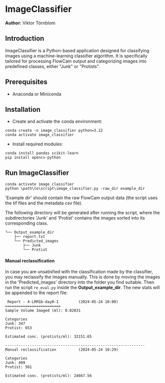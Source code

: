 # ImageClassifier
**Author:** Viktor Törnblom

## Introduction
ImageClassifier is a Python-based application designed for classifying images using a machine-learning classifier algorithm. It is specifically tailored for processing FlowCam output and categorizing images into predefined classes, either "Junk" or "Protists".

## Prerequisites
- Anaconda or Miniconda

## Installation

*  Create and activate the conda environment:

```
conda create -n image_classifier python=3.12
conda activate image_classifier
```
 * Install required modules:

```
conda install pandas scikit-learn
pip install opencv-python
```

## Run ImageClassifier

```
conda activate image_classifier
python \path\to\script\image_classifier.py -raw_dir example_dir
```

'Example dir' should contain the raw FlowCam output data (the script uses the tif files and the metadata csv file).

The following directory will be generated after running the script, where the subdirectories 'Junk' and 'Protist' contains the images sorted into its corresponding class. 
```
└── Output_example_dir
    ├── report.txt
    └── Predicted_images
        ├── Junk
        └── Protist
```

#### Manual reclassification

In case you are unsatisfied with the classification made by the classifier, you may reclassify the images manually. This is done by moving the images in the 'Predicted_images' directory into the folder you find suitable. Then run the script `re_eval.py` inside the **Output_example_dir**. The new stats will be appended to the report file:

```
 Report - 4-LRM1b-day0-1         (2024-05-24 10:00)
=========================
Sample Volume Imaged (ml): 0.02031

Categories
Junk: 347
Protist: 653

Estimated conc. (protists/ml): 32151.65

---------------------------------------------------------------
Manual reclassification          (2024-05-24 10:29)

Categories
Junk: 499
Protist: 501

Estimated conc. (protists/ml): 24667.56
```
